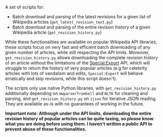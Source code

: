 A set of scripts for:

- Batch download and parsing of the latest revisions for a given list of Wikipedia articles (`get_latest_revision_text.py`)
- Batch download and parsing of the entire revision history of a given Wikipedia article (`get_revision_history.py`)

While these functionalities are available on popular Wikipedia API libraries, these scripts focus on very fast and efficient batch downloading of any given number of articles, while still respecting the API limits. Moreover, `get_revision_history.py` allows downloading the complete revision history of an article without the limitations of the [Special:Export](https://www.mediawiki.org/wiki/Help:Export) API, which will struggle to return the history of very popular articles (e.g for celebrity articles with lots of vandalism and edits, `Special:Export` will behave erratically and skip revisions, while this script doesn't).

The scripts only use native Python libraries, with `get_revision_history.py` additionally depending on `mwparserfromhell` and `NLTK` for cleaning and parsing, and `get_revision_history.py` on `ijson` for iterative JSON reading. They are available as-is with no guarantees of working in the future.

**Important note: Although under the API limits, downloading the entire revision history of popular articles can be quite taxing, so please know what you are doing before using them. I haven't written a public API to prevent abuse of these functionalities.**
